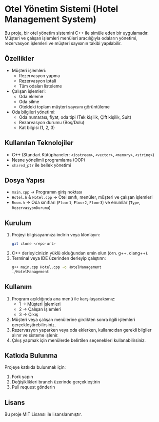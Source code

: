 
# Otel Yönetim Sistemi (Hotel Management System)

Bu proje, bir otel yönetim sistemini C++ ile simüle eden bir uygulamadır. Müşteri ve çalışan işlemleri menüleri aracılığıyla odaların yönetimi, rezervasyon işlemleri ve müşteri sayısının takibi yapılabilir.

## Özellikler

- Müşteri işlemleri:
  - Rezervasyon yapma
  - Rezervasyon iptali
  - Tüm odaları listeleme
- Çalışan işlemleri:
  - Oda ekleme
  - Oda silme
  - Oteldeki toplam müşteri sayısını görüntüleme
- Oda bilgileri yönetimi:
  - Oda numarası, fiyat, oda tipi (Tek kişilik, Çift kişilik, Suit)
  - Rezarvasyon durumu (Boş/Dolu)
  - Kat bilgisi (1, 2, 3)

## Kullanılan Teknolojiler

- C++ (Standart Kütüphaneler: `<iostream>`, `<vector>`, `<memory>`, `<string>`)
- Nesne yönelimli programlama (OOP)
- `shared_ptr` ile bellek yönetimi

## Dosya Yapısı

- `main.cpp` → Programın giriş noktası
- `Hotel.h` & `Hotel.cpp` → Otel sınıfı, menüler, müşteri ve çalışan işlemleri
- `Room.h` → Oda sınıfları (`Floor1`, `Floor2`, `Floor3`) ve enumlar (`Type`, `RezervasyonDurumu`)

## Kurulum

1. Projeyi bilgisayarınıza indirin veya klonlayın:
   ```bash
   git clone <repo-url>
   ```
2. C++ derleyicinizin yüklü olduğundan emin olun (örn. g++, clang++).
3. Terminal veya IDE üzerinden derleyip çalıştırın:
   ```bash
   g++ main.cpp Hotel.cpp -o HotelManagement
   ./HotelManagement
   ```

## Kullanım

1. Program açıldığında ana menü ile karşılaşacaksınız:
   - 1 → Müşteri İşlemleri
   - 2 → Çalışan İşlemleri
   - 3 → Çıkış
2. Müşteri veya çalışan menülerine girdikten sonra ilgili işlemleri gerçekleştirebilirsiniz.
3. Rezervasyon yaparken veya oda eklerken, kullanıcıdan gerekli bilgiler alınır ve sisteme işlenir.
4. Çıkış yapmak için menülerde belirtilen seçenekleri kullanabilirsiniz.

## Katkıda Bulunma

Projeye katkıda bulunmak için:
1. Fork yapın
2. Değişiklikleri branch üzerinde gerçekleştirin
3. Pull request gönderin

## Lisans

Bu proje MIT Lisansı ile lisanslanmıştır.
